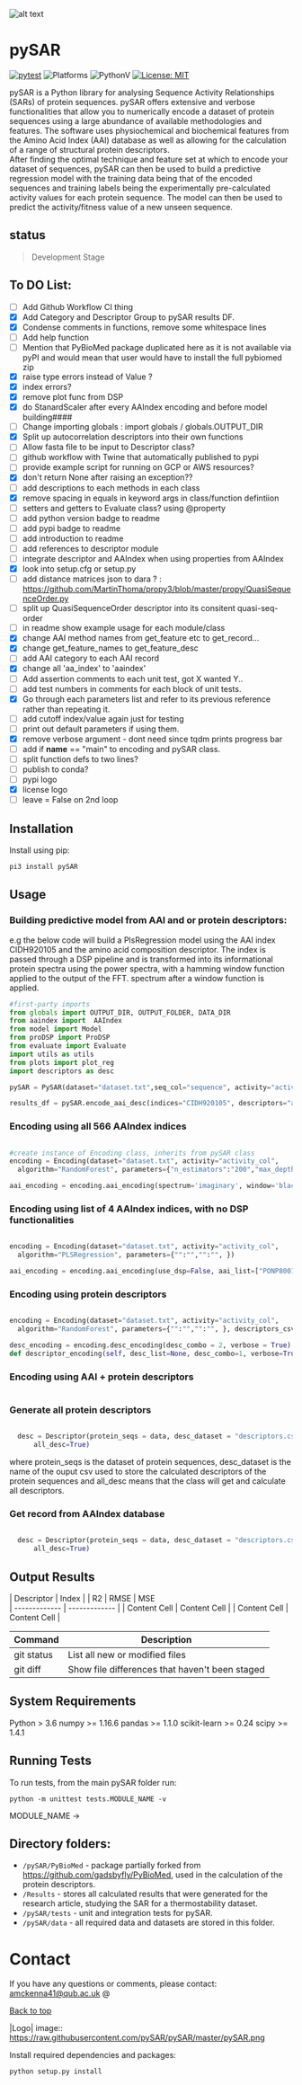 
![alt text](https://raw.githubusercontent.com/amckenna41/pySAR/main/pySAR.png)

# pySAR <a name="TOP"></a>
[![pytest](https://github.com/ray-project/tune-sklearn/workflows/Development/badge.svg)](https://github.com/ray-project/tune-sklearn/actions?query=workflow%3A%22Development%22)
![Platforms](https://img.shields.io/badge/platforms-linux%2C%20macOS%2C%20Windows-green)
![PythonV](https://img.shields.io/pypi/pyversions/Django?logo=2)
[![License: MIT](https://img.shields.io/badge/License-MIT-red.svg)](https://opensource.org/licenses/MIT)


pySAR is a Python library for analysing Sequence Activity Relationships (SARs) of protein sequences. pySAR offers extensive and verbose functionalities that allow you to numerically encode a dataset of protein sequences using a large abundance of available methodologies and features. The software uses physiochemical and biochemical features from the Amino Acid Index (AAI) database as well as allowing for the calculation of a range of structural protein descriptors.<br>
After finding the optimal technique and feature set at which to encode your dataset of sequences, pySAR can then be used to build a predictive regression model with the training data being that of the encoded sequences and training labels being the experimentally pre-calculated activity values for each protein sequence. The model can then be used to predict the activity/fitness value of a new unseen sequence.

## status
> Development Stage

## To DO List:
- [ ] Add Github Workflow CI thing
- [X] Add Category and Descriptor Group to pySAR results DF.
- [X] Condense comments in functions, remove some whitespace lines
- [ ] Add help function
- [ ] Mention that PyBioMed package duplicated here as it is not available via pyPI and would mean that user would have to install the full pybiomed zip
- [X] raise type errors instead of Value ?
- [X] index errors?
- [X] remove plot func from DSP
- [X] do StanardScaler after every AAIndex encoding and before model building####
- [ ] Change importing globals : import globals / globals.OUTPUT_DIR
- [X] Split up autocorrelation descriptors into their own functions
- [ ] Allow fasta file to be input to Descriptor class?
- [ ] github workflow with Twine that automatically published to pypi
- [ ] provide example script for running on GCP or AWS resources?
- [X] don't return None after raising an exception??
- [ ] add descriptions to each methods in each class
- [X] remove spacing in equals in keyword args in class/function defintiion
- [ ] setters and getters to Evaluate class? using @property
- [ ] add python version badge to readme
- [ ] add pypi badge to readme
- [ ] add introduction to readme
- [ ] add references to descriptor module
- [ ] integrate descriptor and AAIndex when using properties from AAIndex
- [X] look into setup.cfg or setup.py
- [ ] add distance matrices json to dara ? : https://github.com/MartinThoma/propy3/blob/master/propy/QuasiSequenceOrder.py
- [ ] split up QuasiSequenceOrder descriptor into its consitent quasi-seq-order
- [ ] in readme show example usage for each module/class
- [X] change AAI method names from get_feature etc to get_record...
- [X] change get_feature_names to get_feature_desc
- [ ] add AAI category to each AAI record
- [X] change all 'aa_index' to 'aaindex'
- [ ] Add assertion comments to each unit test, got X wanted Y..
- [ ] add test numbers in comments for each block of unit tests.
- [X] Go through each parameters list and refer to its previous reference rather than repeating it.
- [ ] add cutoff index/value again just for testing
- [ ] print out default parameters if using them.
- [X] remove verbose argument - dont need since tqdm prints progress bar
- [ ] add if __name__ == "main" to encoding and pySAR class.
- [ ] split function defs to two lines?
- [ ] publish to conda?
- [ ] pypi logo
- [X] license logo
- [ ] leave = False on 2nd loop
<!-- #maybe split up multiple descriptor names/categorties in results DF into seperate columns -->



## Installation

Install using pip:

```bash
pi3 install pySAR
```

## Usage

### Building predictive model from AAI and or protein descriptors:
e.g the below code will build a PlsRegression model using the AAI index CIDH920105 and the amino acid composition descriptor. The index is passed through a DSP pipeline and is transformed into its informational protein spectra using the power spectra, with a hamming window function applied to the output of the FFT.
spectrum after a window function is applied.

```python
#first-party imports
from globals import OUTPUT_DIR, OUTPUT_FOLDER, DATA_DIR
from aaindex import  AAIndex
from model import Model
from proDSP import ProDSP
from evaluate import Evaluate
import utils as utils
from plots import plot_reg
import descriptors as desc

pySAR = PySAR(dataset="dataset.txt",seq_col="sequence", activity="activity",algorithm = "PlsRegression", parameters={}, test_split=0.2)

results_df = pySAR.encode_aai_desc(indices="CIDH920105", descriptors="aa_composition", spectrum="power", window="hamming")

```

### Encoding using all 566 AAIndex indices
```python

#create instance of Encoding class, inherits from pySAR class
encoding = Encoding(dataset="dataset.txt", activity="activity_col",
  algorithm="RandomForest", parameters={"n_estimators":"200","max_depth":"50"})

aai_encoding = encoding.aai_encoding(spectrum='imaginary', window='blackman')

```
### Encoding using list of 4 AAIndex indices, with no DSP functionalities
```python

encoding = Encoding(dataset="dataset.txt", activity="activity_col",
  algorithm="PLSRegression", parameters={"":"","":"", })

aai_encoding = encoding.aai_encoding(use_dsp=False, aai_list=["PONP800102","RICJ880102","ROBB760107","KARS160113"])


```

### Encoding using protein descriptors
```python

encoding = Encoding(dataset="dataset.txt", activity="activity_col",
  algorithm="RandomForest", parameters={"":"","":"", }, descriptors_csv="descriptors.csv")

desc_encoding = encoding.desc_encoding(desc_combo = 2, verbose = True)
def descriptor_encoding(self, desc_list=None, desc_combo=1, verbose=True):


```
### Encoding using AAI + protein descriptors
```python

```
### Generate all protein descriptors

```python

  desc = Descriptor(protein_seqs = data, desc_dataset = "descriptors.csv",
      all_desc=True)

```
where protein_seqs is the dataset of protein sequences, desc_dataset is the name
of the ouput csv used to store the calculated descriptors of the protein sequences
and all_desc means that the class will get and calculate all descriptors.

### Get record from AAIndex database

```python

  desc = Descriptor(protein_seqs = data, desc_dataset = "descriptors.csv",
      all_desc=True)

```
## Output Results

| Descriptor  | Index |         | R2  | RMSE | MSE         
| ------------- | ------------- |
| Content Cell  | Content Cell  |
| Content Cell  | Content Cell  |

| Command | Description |
| --- | --- |
| git status | List all new or modified files |
| git diff | Show file differences that haven't been staged |

## System Requirements ##

Python > 3.6
numpy >= 1.16.6
pandas >= 1.1.0
scikit-learn >= 0.24
scipy >= 1.4.1


## Running Tests ##
To run tests, from the main pySAR folder run:
```
python -m unittest tests.MODULE_NAME -v

```
MODULE_NAME ->

## Directory folders:

* `/pySAR/PyBioMed` - package partially forked from https://github.com/gadsbyfly/PyBioMed, used in
the calculation of the protein descriptors.
* `/Results` - stores all calculated results that were generated for the research article, studying the SAR for a thermostability dataset.
* `/pySAR/tests` - unit and integration tests for pySAR.
* `/pySAR/data` - all required data and datasets are stored in this folder.


# Contact

If you have any questions or comments, please contact: amckenna41@qub.ac.uk @

[Back to top](#TOP)

|Logo| image:: https://raw.githubusercontent.com/pySAR/pySAR/master/pySAR.png


Install required dependencies and packages:
```python
python setup.py install
```
